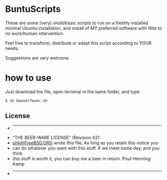 BuntuScripts
===========================
These are some (very) small/basic scripts to run on a freshly installed minimal Ubuntu installation, and install of MY preferred software with little to no work/human intervention.

Feel free to transform, distribute or adapt this script according to YOUR needs.

Suggestions are very welcome.

# how to use
Just download the file, open terminal in the same folder, and type

    $ sh beaverfever.sh


## License

 * ----------------------------------------------------------------------------
 * "THE BEER-WARE LICENSE" (Revision 42):
 * <phk@FreeBSD.ORG> wrote this file.  As long as you retain this notice you
 * can do whatever you want with this stuff. If we meet some day, and you think
 * this stuff is worth it, you can buy me a beer in return.   Poul-Henning Kamp
 * ----------------------------------------------------------------------------
